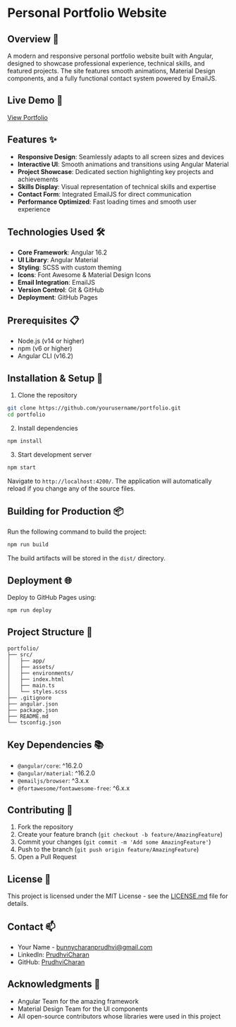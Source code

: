 # Personal Portfolio Website

## Overview 🌟
A modern and responsive personal portfolio website built with Angular, designed to showcase professional experience, technical skills, and featured projects. The site features smooth animations, Material Design components, and a fully functional contact system powered by EmailJS.

## Live Demo 🎯
[View Portfolio](https://prudhvicharan.github.io/portfolio/)

## Features ✨
- **Responsive Design**: Seamlessly adapts to all screen sizes and devices
- **Interactive UI**: Smooth animations and transitions using Angular Material
- **Project Showcase**: Dedicated section highlighting key projects and achievements
- **Skills Display**: Visual representation of technical skills and expertise
- **Contact Form**: Integrated EmailJS for direct communication
- **Performance Optimized**: Fast loading times and smooth user experience

## Technologies Used 🛠️
- **Core Framework**: Angular 16.2
- **UI Library**: Angular Material
- **Styling**: SCSS with custom theming
- **Icons**: Font Awesome & Material Design Icons
- **Email Integration**: EmailJS
- **Version Control**: Git & GitHub
- **Deployment**: GitHub Pages

## Prerequisites 📋
- Node.js (v14 or higher)
- npm (v6 or higher)
- Angular CLI (v16.2)

## Installation & Setup 🚀

1. Clone the repository
```bash
git clone https://github.com/yourusername/portfolio.git
cd portfolio
```

2. Install dependencies
```bash
npm install
```

3. Start development server
```bash
npm start
```
Navigate to `http://localhost:4200/`. The application will automatically reload if you change any of the source files.

## Building for Production 📦

Run the following command to build the project:
```bash
npm run build
```

The build artifacts will be stored in the `dist/` directory.

## Deployment 🌐

Deploy to GitHub Pages using:
```bash
npm run deploy
```

## Project Structure 📁
```
portfolio/
├── src/
│   ├── app/
│   ├── assets/
│   ├── environments/
│   ├── index.html
│   ├── main.ts
│   └── styles.scss
├── .gitignore
├── angular.json
├── package.json
├── README.md
└── tsconfig.json

```

## Key Dependencies 📚
- `@angular/core`: ^16.2.0
- `@angular/material`: ^16.2.0
- `@emailjs/browser`: ^3.x.x
- `@fortawesome/fontawesome-free`: ^6.x.x

## Contributing 🤝
1. Fork the repository
2. Create your feature branch (`git checkout -b feature/AmazingFeature`)
3. Commit your changes (`git commit -m 'Add some AmazingFeature'`)
4. Push to the branch (`git push origin feature/AmazingFeature`)
5. Open a Pull Request

## License 📄
This project is licensed under the MIT License - see the [LICENSE.md](LICENSE.md) file for details.

## Contact 📫
- Your Name - [bunnycharanprudhvi@gmail.com](mailto:bunnycharanprudhvi@gmail.com)
- LinkedIn: [PrudhviCharan](https://www.linkedin.com/in/prudhvi-charan/)
- GitHub: [PrudhviCharan](https://github.com/PrudhviCharan)

## Acknowledgments 🙏
- Angular Team for the amazing framework
- Material Design Team for the UI components
- All open-source contributors whose libraries were used in this project

